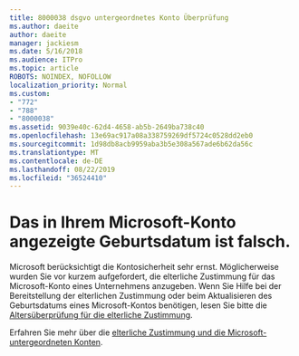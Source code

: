 ```yaml
---
title: 8000038 dsgvo untergeordnetes Konto Überprüfung
ms.author: daeite
author: daeite
manager: jackiesm
ms.date: 5/16/2018
ms.audience: ITPro
ms.topic: article
ROBOTS: NOINDEX, NOFOLLOW
localization_priority: Normal
ms.custom:
- "772"
- "788"
- "8000038"
ms.assetid: 9039e40c-62d4-4658-ab5b-2649ba738c40
ms.openlocfilehash: 13e69ac917a08a338759269df5724c0528dd2eb0
ms.sourcegitcommit: 1d98db8acb9959aba3b5e308a567ade6b62da56c
ms.translationtype: MT
ms.contentlocale: de-DE
ms.lasthandoff: 08/22/2019
ms.locfileid: "36524410"
---
```

# <a name="date-of-birth-displayed-in-your-microsoft-account-is-incorrect"></a>Das in Ihrem Microsoft-Konto angezeigte Geburtsdatum ist falsch.

Microsoft berücksichtigt die Kontosicherheit sehr ernst. Möglicherweise wurden Sie vor kurzem aufgefordert, die elterliche Zustimmung für das Microsoft-Konto eines Unternehmens anzugeben. Wenn Sie Hilfe bei der Bereitstellung der elterlichen Zustimmung oder beim Aktualisieren des Geburtsdatums eines Microsoft-Kontos benötigen, lesen Sie bitte die [Altersüberprüfung für die elterliche Zustimmung](https://go.microsoft.com/fwlink/p/?linkid=874364).
  
Erfahren Sie mehr über die [elterliche Zustimmung und die Microsoft-untergeordneten Konten](https://go.microsoft.com/fwlink/p/?linkid=874365).
  